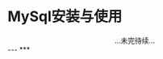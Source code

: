 # MySql安装与使用

<center>...未完待续...</center>  
---  
***  

<link rel="stylesheet" href="https://cdn.jsdelivr.net/npm/gitalk@1/dist/gitalk.css">
<script src="https://cdn.jsdelivr.net/npm/gitalk@1/dist/gitalk.min.js"></script>
<div id="gitalk-container"></div>
<script>
  var gitalk = new Gitalk({
    "clientID": "44d7c96f948be236a8c9",
    "clientSecret": "fb9fb3178db6640131c4e3eb69f9449e42bba661",
    "repo": "blog",
    "owner": "Zhang-jie-jun",
    "admin": ["Zhang-jie-jun"],
    "id": location.pathname,      
    "distractionFreeMode": false  
  });
  gitalk.render("gitalk-container");
</script>
